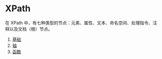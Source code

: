 # XPath

在 XPath 中，有七种类型的节点：元素、属性、文本、命名空间、处理指令、注释以及文档（根）节点。

<ol>
    <li><a href='基础'>基础</a></li>
    <li><a href='轴'>轴</a></li>
    <li><a href='函数'>函数</a></li>
</ol>



